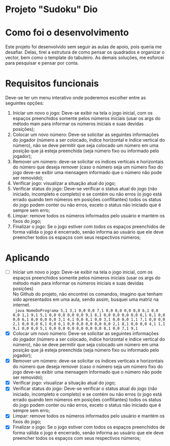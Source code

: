 # Projeto "Sudoku" Dio

# Como foi o desenvolvimento

Este projeto foi desenvolvido sem seguir as aulas de apoio, pois queria me desafiar. Delas, tirei a estrutura de como pensar os quadrados e organizar o vector, bem como o template do tabuleiro. As demais soluções, me esforcei para pesquisar e pensar por conta.

# Requisitos funcionais

Deve-se ter um menu interativo onde poderemos escolher entre as seguintes opções:

1. Iniciar um novo o jogo: Deve-se exibir na tela o jogo inicial, com os espaços preenchidos somente pelos números iniciais (usar os args do método main para informar os números iniciais e suas devidas posições);
2. Colocar um novo número: Deve-se solicitar as seguintes informações do jogador (número a ser colocado, índice horizontal e índice vertical do número), não se deve permitir que seja colocado um número em uma posição que já esteja preenchida (seja número fixo ou informado pelo jogador);
3. Remover um número: deve-se solicitar os índices verticais e horizontais do número que deseja remover (caso o número seja um número fixo do jogo deve-se exibir uma mensagem informado que o número não pode ser removido);
4. Verificar jogo: visualizar a situação atual do jogo;
5. Verificar status do jogo: Deve-se verificar o status atual do jogo (não iniciado, incompleto e completo) e se contém ou não erros (o jogo está errado quando tem números em posições conflitantes) todos os status do jogo podem conter ou não erros, exceto o status não iniciado que é sempre sem erro;
6. Limpar: remove todos os números informados pelo usuário e mantém os fixos do jogo;
7. Finalizar o jogo: Se o jogo estiver com todos os espaços preenchidos de forma válida o jogo é encerrado, senão informa ao usuário que ele deve preencher todos os espaços com seus respectivos números;

# Aplicando

- [ ] Iniciar um novo o jogo: Deve-se exibir na tela o jogo inicial, com os espaços preenchidos somente pelos números iniciais (usar os args do método main para informar os números iniciais e suas devidas posições)  
       No Github do projeto, não encontrei os comandos, imagino que tenham sido apresentados em uma aula, sendo assim, busquei uma matriz na internet.  
       `
java NomeDoPrograma 5,1 3,1 0,0 0,0 7,1 0,0 0,0 0,0 0,0 6,1 0,0 0,0 1,1 9,1 5,1 0,0 0,0 0,0 0,0 9,1 8,1 0,0 0,0 0,0 0,0 6,1 8,1 0,0 0,0 6,1 0,0 0,0 0,0 3,1 4,1 0,0 8,1 0,0 3,1 0,0 0,0 1,1 7,1 0,0 0,0 2,1 0,0 0,0 6,1 0,0 6,1 0,0 0,0 0,0 0,0 0,0 2,1 8,1 0,0 0,0 4,1 1,1 9,1 0,0 0,0 5,1 0,0 0,0 0,0 0,0 0,0 0,0 8,1 0,0 7,1 9,1`
- [x] Colocar um novo número: Deve-se solicitar as seguintes informações do jogador (número a ser colocado, índice horizontal e índice vertical do número), não se deve permitir que seja colocado um número em uma posição que já esteja preenchida (seja número fixo ou informado pelo jogador);
- [x] Remover um número: deve-se solicitar os índices verticais e horizontais do número que deseja remover (caso o número seja um número fixo do jogo deve-se exibir uma mensagem informado que o número não pode ser removido);
- [x] Verificar jogo: visualizar a situação atual do jogo;
- [x] Verificar status do jogo: Deve-se verificar o status atual do jogo (não iniciado, incompleto e completo) e se contém ou não erros (o jogo está errado quando tem números em posições conflitantes) todos os status do jogo podem conter ou não erros, exceto o status não iniciado que é sempre sem erro;
- [x] Limpar: remove todos os números informados pelo usuário e mantém os fixos do jogo;
- [x] Finalizar o jogo: Se o jogo estiver com todos os espaços preenchidos de forma válida o jogo é encerrado, senão informa ao usuário que ele deve preencher todos os espaços com seus respectivos números;
